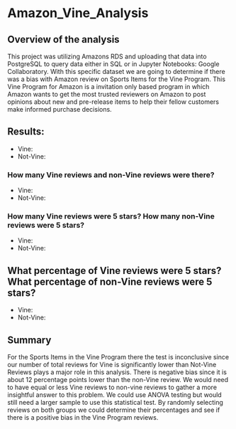 # Amazon_Vine_Analysis

## Overview of the analysis
This project was utilizing Amazons RDS and uploading that data into PostgreSQL to query data either in SQL or in Jupyter Notebooks: Google Collaboratory. With this specific dataset we are going to determine if there was a bias with Amazon review on Sports Items for the Vine Program. This Vine Program for Amazon is a invitation only based program in which Amazon wants to get the most trusted reviewers on Amazon to post opinions about new and pre-release items to help their fellow customers make informed purchase decisions.

## Results:

[](https://github.com/Coachnmomof3/Amazon_Vine_Analysis/blob/main/Results.jpg)
* Vine:
* Not-Vine:

### How many Vine reviews and non-Vine reviews were there?
* Vine:
* Not-Vine:

### How many Vine reviews were 5 stars? How many non-Vine reviews were 5 stars?
* Vine:
* Not-Vine:

## What percentage of Vine reviews were 5 stars? What percentage of non-Vine reviews were 5 stars?
* Vine:
* Not-Vine:

## Summary

For the Sports Items in the Vine Program there the test is inconclusive since our number of total reviews for Vine is significantly lower than Not-Vine Reviews plays a major role in this analysis. There is negative bias since it is about 12 percentage points lower than the non-Vine review. We would need to have equal or less Vine reviews to non-vine reviews to gather a more insightful answer to this problem. We could use ANOVA testing but would still need a larger sample to use this statistical test. By randomly selecting reviews on both groups we could determine their percentages and see if there is a positive bias in the Vine Program reviews.